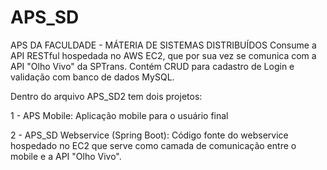 # APS_SD
APS DA FACULDADE - MÁTERIA DE SISTEMAS DISTRIBUÍDOS Consume a API RESTful hospedada no AWS EC2, que por sua vez se comunica com a API "Olho Vivo" da SPTrans. Contém CRUD para cadastro de Login e validação com banco de dados MySQL.

Dentro do arquivo APS_SD2 tem dois projetos: 

1 - APS Mobile: Aplicação mobile para o usuário final


2 - APS_SD Webservice (Spring Boot): Código fonte do webservice hospedado no EC2 que serve como camada de comunicação entre o mobile e a API "Olho Vivo".
